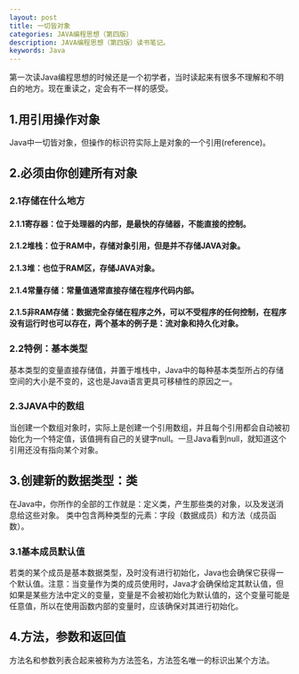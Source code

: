 ```yaml
---
layout: post
title: 一切皆对象
categories: JAVA编程思想（第四版）
description: JAVA编程思想（第四版）读书笔记。
keywords: Java 
---
```


第一次读Java编程思想的时候还是一个初学者，当时读起来有很多不理解和不明白的地方。现在重读之，定会有不一样的感受。

## 1.用引用操作对象

Java中一切皆对象，但操作的标识符实际上是对象的一个引用(reference)。

## 2.必须由你创建所有对象

### 2.1存储在什么地方

#### 2.1.1寄存器：位于处理器的内部，是最快的存储器，不能直接的控制。

#### 2.1.2堆栈：位于RAM中，存储对象引用，但是并不存储JAVA对象。

#### 2.1.3堆：也位于RAM区，存储JAVA对象。

#### 2.1.4常量存储：常量值通常直接存储在程序代码内部。

#### 2.1.5非RAM存储：数据完全存储在程序之外，可以不受程序的任何控制，在程序没有运行时也可以存在，两个基本的例子是：流对象和持久化对象。

### 2.2特例：基本类型

基本类型的变量直接存储值，并置于堆栈中，Java中的每种基本类型所占的存储空间的大小是不变的，这也是Java语言更具可移植性的原因之一。

### 2.3JAVA中的数组

当创建一个数组对象时，实际上是创建一个引用数组，并且每个引用都会自动被初始化为一个特定值，该值拥有自己的关键字null。一旦Java看到null，就知道这个引用还没有指向某个对象。

## 3.创建新的数据类型：类

在Java中，你所作的全部的工作就是：定义类，产生那些类的对象，以及发送消息给这些对象。
类中包含两种类型的元素：字段（数据成员）和方法（成员函数）。

### 3.1基本成员默认值

若类的某个成员是基本数据类型，及时没有进行初始化，Java也会确保它获得一个默认值。注意：当变量作为类的成员使用时，Java才会确保给定其默认值，但如果是某些方法中定义的变量，变量是不会被初始化为默认值的，这个变量可能是任意值，所以在使用函数内部的变量时，应该确保对其进行初始化。

## 4.方法，参数和返回值

方法名和参数列表合起来被称为方法签名，方法签名唯一的标识出某个方法。







